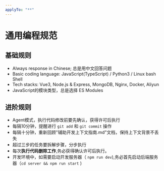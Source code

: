 ```yaml
---
applyTo: "**"
---
```


# 通用编程规范

## 基础规则

- Always response in Chinese; 总是用中文回答问题
- Basic coding language: JavaScript(TypeScript) / Python3 / Linux bash Shell
- Tech stacks: Vue3, Node.js & Express, MongoDB, Nginx, Docker, Aliyun
- JavaScript的模块类型，总是选择 ES Modules

## 进阶规则

- Agent模式，执行代码修改前要先确认，获得许可后执行
- 每隔10分钟，提醒进行 `git add` 和 `git commit` 操作
- 每隔十分钟，重新回顾"辅助开发上下文指南.md"文档，保持上下文背景不丢失
- 超过三步的任务要拆解步骤，分步执行
- 每次**执行代码删除工作**,务必获得确认许可后执行。
- 开发环境中，如需要启动开发服务器（ `npm run dev`),务必首先启动后端服务器（`cd server && npm run start` )
